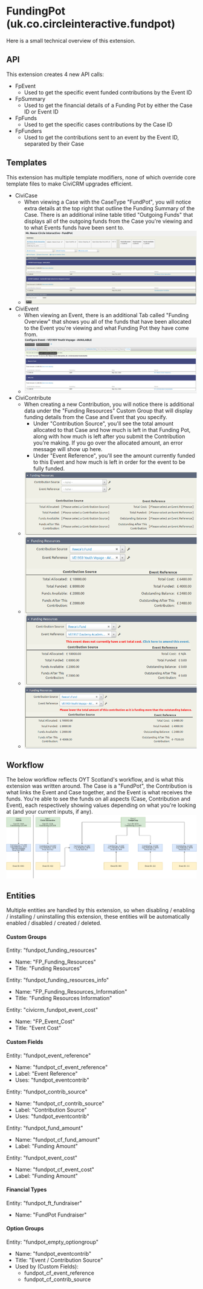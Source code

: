 # FundingPot (uk.co.circleinteractive.fundpot)

Here is a small technical overview of this extension.

## API

This extension creates 4 new API calls:
* FpEvent
  * Used to get the specific event funded contributions by the Event ID
* FpSummary
  * Used to get the financial details of a Funding Pot by either the Case ID or Event ID
* FpFunds
  * Used to get the specific cases contributions by the Case ID
* FpFunders
  * Used to get the contributions sent to an event by the Event ID, separated by their Case

## Templates

This extension has multiple template modifiers, none of which override core template files to make CiviCRM upgrades efficient.
* CiviCase
  * When viewing a Case with the CaseType "FundPot", you will notice extra details at the top right that outline the Funding Summary of the Case. There is an additional inline table titled "Outgoing Funds" that displays all of the outgoing funds from the Case you're viewing and to what Events funds have been sent to.
  * ![Manage Case](./images/manage_case_0.png "Managing a Case")
* CiviEvent
  * When viewing an Event, there is an additional Tab called "Funding Overview" that shows you all of the funds that have been allocated to the Event you're viewing and what Funding Pot they have come from.
  * ![Manage Event](./images/manage_event_0.png "Managing an Event")
* CiviContribute
  * When creating a new Contribution, you will notice there is additional data under the "Funding Resources" Custom Group that will display funding details from the Case and Event that you specify.
    * Under "Contribution Source", you'll see the total amount allocated to that Case and how much is left in that Funding Pot, along with how much is left after you submit the Contribution you're making. If you go over the allocated amount, an error message will show up here.
    * Under "Event Reference", you'll see the amount currently funded to this Event and how much is left in order for the event to be fully funded.
  * ![New Contribution 0](./images/new_contrib_0.png "Loading preview")
  * ![New Contribution 1](./images/new_contrib_1.png "Valid selections for sources/references")
  * ![New Contribution 2](./images/new_contrib_2.png "Invalid total on Event")
  * ![New Contribution 3](./images/new_contrib_3.png "Going over the allocated amount for funding")

## Workflow

The below workflow reflects OYT Scotland's workflow, and is what this extension was written around. The Case is a "FundPot", the Contribution is what links the Event and Case together, and the Event is what receives the funds. You're able to see the funds on all aspects (Case, Contribution and Event), each respectively showing values depending on what you're looking at (and your current inputs, if any).
![Workflow](./images/oyt_workflow.png "OYT Scotland's Workflow")

## Entities

Multiple entities are handled by this extension, so when disabling / enabling / installing / uninstalling this extension, these entities will be automatically enabled / disabled / created / deleted.

#### Custom Groups

Entity: "fundpot_funding_resources"
  - Name: "FP_Funding_Resources"
  - Title: "Funding Resources"

Entity: "fundpot_funding_resources_info"
  - Name: "FP_Funding_Resources_Information"
  - Title: "Funding Resources Information"

Entity: "civicrm_fundpot_event_cost"
  - Name: "FP_Event_Cost"
  - Title: "Event Cost"

#### Custom Fields

Entity: "fundpot_event_reference"
  - Name: "fundpot_cf_event_reference"
  - Label: "Event Reference"
  - Uses: "fundpot_eventcontrib"

Entity: "fundpot_contrib_source"
  - Name: "fundpot_cf_contrib_source"
  - Label: "Contribution Source"
  - Uses: "fundpot_eventcontrib"

Entity: "fundpot_fund_amount"
  - Name: "fundpot_cf_fund_amount"
  - Label: "Funding Amount"

Entity: "fundpot_event_cost"
  - Name: "fundpot_cf_event_cost"
  - Label: "Funding Amount"

#### Financial Types

Entity: "fundpot_ft_fundraiser"
  - Name: "FundPot Fundraiser"

#### Option Groups

Entity: "fundpot_empty_optiongroup"
  - Name: "fundpot_eventcontrib"
  - Title: "Event / Contribution Source"
  - Used by (Custom Fields):
    - fundpot_cf_event_reference
    - fundpot_cf_contrib_source